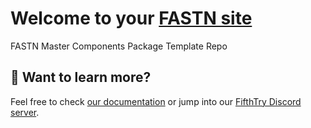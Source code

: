 # Welcome to your [FASTN site](https://fastn.io/)

FASTN Master Components Package Template Repo





## 👀 Want to learn more?

Feel free to check [our documentation](https://fastn.io/) or jump into our [FifthTry Discord server](https://discord.gg/bucrdvptYd).
